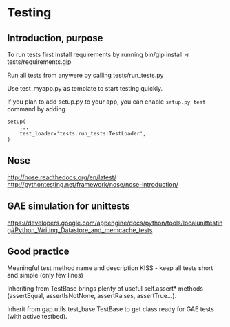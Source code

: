 Testing
==


Introduction, purpose
--
To run tests first install requirements by running bin/gip install -r tests/requirements.gip

Run all tests from anywere by calling tests/run_tests.py

Use test_myapp.py as template to start testing quickly.

If you plan to add setup.py to your app, you can enable `setup.py test` command
by adding

    setup(
        ...
        test_loader='tests.run_tests:TestLoader',
    )

Nose
--
http://nose.readthedocs.org/en/latest/
http://pythontesting.net/framework/nose/nose-introduction/

GAE simulation for unittests
--
https://developers.google.com/appengine/docs/python/tools/localunittesting#Python_Writing_Datastore_and_memcache_tests


Good practice
--
Meaningful test method name and description
KISS - keep all tests short and simple (only few lines)


Inheriting from TestBase brings plenty of useful self.assert* methods
(assertEqual, assertIsNotNone, assertRaises, assertTrue...).

Inherit from gap.utils.test_base.TestBase to get class ready for GAE tests
(with active testbed).
